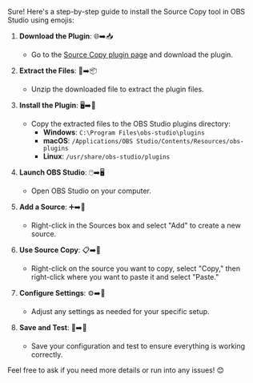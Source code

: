Sure! Here's a step-by-step guide to install the Source Copy tool in OBS Studio using emojis:

1. **Download the Plugin**: 🌐➡️📥
   - Go to the [Source Copy plugin page](https://obsproject.com/forum/resources/source-copy.1261/) and download the plugin.

2. **Extract the Files**: 📂➡️📦
   - Unzip the downloaded file to extract the plugin files.

3. **Install the Plugin**: 🖥️➡️📁
   - Copy the extracted files to the OBS Studio plugins directory:
     - **Windows**: `C:\Program Files\obs-studio\plugins`
     - **macOS**: `/Applications/OBS Studio/Contents/Resources/obs-plugins`
     - **Linux**: `/usr/share/obs-studio/plugins`

4. **Launch OBS Studio**: 🖱️➡️🖥️
   - Open OBS Studio on your computer.

5. **Add a Source**: ➕➡️🔲
   - Right-click in the Sources box and select "Add" to create a new source.

6. **Use Source Copy**: 📋➡️🔄
   - Right-click on the source you want to copy, select "Copy," then right-click where you want to paste it and select "Paste."

7. **Configure Settings**: ⚙️➡️🔧
   - Adjust any settings as needed for your specific setup.

8. **Save and Test**: 💾➡️🧪
   - Save your configuration and test to ensure everything is working correctly.

Feel free to ask if you need more details or run into any issues! 😊